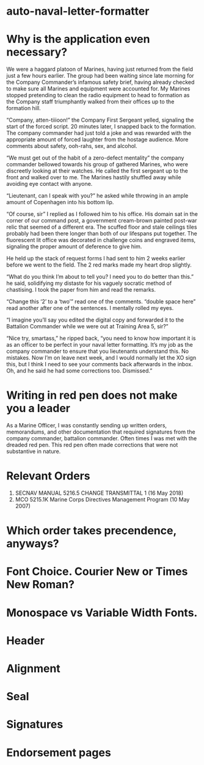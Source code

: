 # auto-naval-letter-formatter

# Why is the application even necessary?
We were a haggard platoon of Marines, having just returned from the field just a few hours earlier. The group had been waiting since late morning for the Company Commander’s infamous safety brief, having already checked to make sure all Marines and equipment were accounted for. My Marines stopped pretending to clean the radio equipment to head to formation as the Company staff triumphantly walked from their offices up to the formation hill.

“Company, atten-tiiioon!” the Company First Sergeant yelled, signaling the start of the forced script. 20 minutes later, I snapped back to the formation. The company commander had just told a joke and was rewarded with the appropriate amount of forced laughter from the hostage audience. More comments about safety, ooh-rahs, sex, and alcohol. 

“We must get out of the habit of a zero-defect mentality” the company commander bellowed towards his group of gathered Marines, who were discreetly looking at their watches. He called the first sergeant up to the front and walked over to me. The Marines hastily shuffled away while avoiding eye contact with anyone. 

“Lieutenant, can I speak with you?” he asked while throwing in an ample amount of Copenhagen into his bottom lip. 

“Of course, sir” I replied as I followed him to his office. His domain sat in the corner of our command post, a government cream-brown painted post-war relic that seemed of a different era. The scuffed floor and stale ceilings tiles probably had been there longer than both of our lifespans put together. The fluorescent lit office was decorated in challenge coins and engraved items, signaling the proper amount of deference to give him. 

He held up the stack of request forms I had sent to him 2 weeks earlier before we went to the field. The 2 red marks made my heart drop slightly. 

“What do you think I’m about to tell you? I need you to do better than this.” he said, solidifying my distaste for his vaguely socratic method of chastising. I took the paper from him and read the remarks. 

“Change this ‘2’ to a ‘two’” read one of the comments. “double space here” read another after one of the sentences. I mentally rolled my eyes. 

“I imagine you’ll say you edited the digital copy and forwarded it to the Battalion Commander while we were out at Training Area 5, sir?”

“Nice try, smartass,” he ripped back, “you need to know how important it is as an officer to be perfect in your naval letter formatting. It’s my job as the company commander to ensure that you lieutenants understand this. No mistakes. Now I’m on leave next week, and I would normally let the XO sign this, but I think I need to see your comments back afterwards in the inbox. Oh, and he said he had some corrections too. Dismissed.”

# Writing in red pen does not make you a leader

As a Marine Officer, I was constantly sending up written orders, memorandums, and other documentation that required signatures from the company commander, battalion commander. Often times I was met with the dreaded red pen. This red pen often made corrections that were not substantive in nature.

# Relevant Orders
1. SECNAV MANUAL 5216.5 CHANGE TRANSMITTAL 1 (16 May 2018)
2. MCO 5215.1K Marine Corps Directives Management Program (10 May 2007)

# Which order takes precendence, anyways?

# Font Choice. Courier New or Times New Roman?

# Monospace vs Variable Width Fonts.

# Header

# Alignment

# Seal

# Signatures

# Endorsement pages

